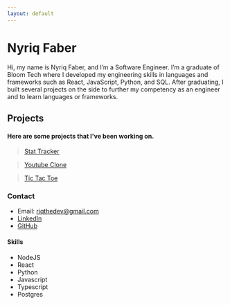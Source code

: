 ```yaml
---
layout: default
---
```



# Nyriq Faber

Hi, my name is Nyriq Faber, and I’m a Software Engineer. I’m a graduate of Bloom Tech where I developed my engineering skills in languages and frameworks such as React, JavaScript, Python, and SQL. After graduating, I built several projects on the side to further my competency as an engineer and to learn languages or frameworks. 



## Projects
#### Here are some projects that I've been working on.

> [Stat Tracker](https://riqthedev.github.io/stat-tracker/)

> [Youtube Clone](https://github.com/riqthedev/youtube-clone)

> [Tic Tac Toe](https://riqthedev.github.io/js-ttt/)

### Contact
* Email: riqthedev@gmail.com
* [LinkedIn](https://www.linkedin.com/in/nyriq-faber-9123a6189/)
* [GitHub](https://github.com/riqthedev)


#### Skills

*   NodeJS
*   React
*   Python
*   Javascript
*   Typescript
*   Postgres
  
